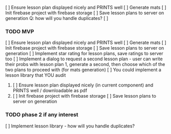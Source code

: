 [ ] Ensure lesson plan displayed nicely and PRINTS well
[ ] Generate mats
[ ] Init firebase project with firebase storage
    [ ] Save lesson plans to server on generation Q: how will you handle duplicates?
    [ ] 

### TODO MVP
[ ] Ensure lesson plan displayed nicely and PRINTS well
[ ] Generate mats
[ ] Init firebase project with firebase storage
    [ ] Save lesson plans to server on generation
[ ] Implement star rating for lesson plans, save ratings to server too
[ ] Implement a dialog to request a second lesson plan - user can write their probs with lesson plan 1, generate a second, then choose which of the two plans to proceed with (for mats generation)
[ ] You could implement a lesson library that YOU audit

1. [ ] Ensure lesson plan displayed nicely (in current component) and PRINTS well / downloadable as pdf
2. [ ] Init firebase project with firebase storage
    [ ] Save lesson plans to server on generation

### TODO phase 2 if any interest
[ ] Implement lesson library - how will you handle duplicates?